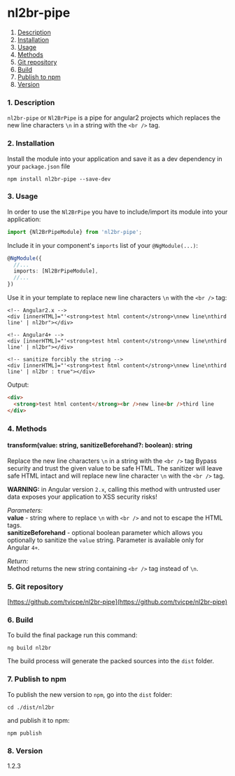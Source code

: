 nl2br-pipe
=====
1. [Description](#description)
2. [Installation](#installation)
3. [Usage](#usage)
4. [Methods](#methods)
5. [Git repository](#git)
6. [Build](#build)
7. [Publish to npm](#publish)
8. [Version](#version)

### <a name="description"></a>1. Description
`nl2br-pipe` or `Nl2BrPipe` is a pipe for angular2 projects 
which replaces the new line characters `\n` in a string with 
the `<br />` tag.
  
### <a name="installation"></a>2. Installation
Install the module into your application and save it as a dev 
dependency in your `package.json` file  
```
npm install nl2br-pipe --save-dev
```

### <a name="usage"></a>3. Usage
In order to use the `Nl2BrPipe` you have to include/import its module 
into your application:

```typescript
import {Nl2BrPipeModule} from 'nl2br-pipe';
```

Include it in your component's `imports` list of your `@NgModule(...)`:
```typescript
@NgModule({
  //...
  imports: [Nl2BrPipeModule],
  //...
})
```

Use it in your template to replace new line characters `\n` with 
the `<br />` tag:
```angular2html
<!-- Angular2.x -->
<div [innerHTML]="'<strong>test html content</strong>\nnew line\nthird line' | nl2br"></div>
```
```angular4html
<!-- Angular4+ -->
<div [innerHTML]="'<strong>test html content</strong>\nnew line\nthird line' | nl2br"></div>

<!-- sanitize forcibly the string -->
<div [innerHTML]="'<strong>test html content</strong>\nnew line\nthird line' | nl2br : true"></div>
```
  
Output:
```html
<div>
  <strong>test html content</strong><br />new line<br />third line
</div>
```
  
  
### <a name="methods"></a>4. Methods
  
#### transform(value: string, sanitizeBeforehand?: boolean): string
Replace the new line characters `\n` in a string with 
the `<br />` tag
Bypass security and trust the given value to be safe HTML. 
The sanitizer will leave safe HTML intact and will replace new line 
character `\n` with the `<br />` tag.  

**WARNING:** in Angular version `2.x`, calling this method with 
untrusted user data exposes your application to XSS security risks!
  
*Parameters:*  
**value** - string where to replace `\n` with `<br />` and not to 
escape the HTML tags.  
**sanitizeBeforehand** - optional boolean parameter which allows you 
optionally to sanitize the `value` string. Parameter is available only 
for Angular `4+`.  
  
*Return:*  
Method returns the new string containing `<br />` tag instead of `\n`.  
  
  
### <a name="git"></a>5. Git repository
[https://github.com/tvicpe/nl2br-pipe](https://github.com/tvicpe/nl2br-pipe)

### <a name="build"></a>6. Build
To build the final package run this command:
```
ng build nl2br
```
The build process will generate the packed sources into the `dist` folder.  

### <a name="publish"></a>7. Publish to npm
To publish the new version to `npm`, go into the `dist` folder:
```
cd ./dist/nl2br
```
and publish it to npm:
```
npm publish
```

### <a name="version"></a>8. Version
1.2.3
